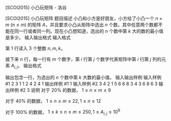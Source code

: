 



[SCOI2015] 小凸玩矩阵 - 洛谷














[SCOI2015] 小凸玩矩阵
题目描述
小凸和小方是好朋友，小方给了小凸一个 $n$ × $m$ $(n \leq m)$ 的矩阵 $A$，并且要求小凸从矩阵中选出 $n$ 个数，其中任意两个数都不能在同一行或者同一列。现在小凸想知道，选出的 $n$ 个数中第 $k$ 大的数的最小值是多少。
输入输出格式
输入格式

第 $1$ 行读入 $3$ 个整数 $n, m, k$。

接下来 $n$ 行，每一行有 $m$ 个数字，第 $i$ 行第 $j$ 个数字代表矩阵中第 $i$ 行第 $j$ 列的元素 $A_{i,j}$。
输出格式

输出包含一行，为选出的 $n$ 个数中第 $k$ 大数的最小值。
输入输出样例
输入样例 #1
2 3 1
1 2 4
2 4 1
输出样例 #1
1
输入样例 #2
3 4 2
1 5 6 6
8 3 4 3
6 8 6 3
输出样例 #2
3
说明
对于 $20$% 的数据， $1 \leq n \leq m \leq 9$

对于 $40$% 的数据， $1 \leq n \leq m \leq 22, 1 \leq n \leq 12$

对于 $100$% 的数据， $1 \leq k \leq n \leq m \leq 250, 1 \leq A_{i,j} \leq 10^9$






